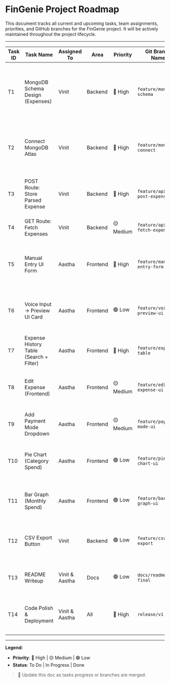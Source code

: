 # FinGenie Project Roadmap

This document tracks all current and upcoming tasks, team assignments, priorities, and GitHub branches for the FinGenie project. It will be actively maintained throughout the project lifecycle.

---

| Task ID | Task Name                               | Assigned To    | Area     | Priority  | Git Branch Name             | Status | Description                                                                         |
| ------- | --------------------------------------- | -------------- | -------- | --------- | --------------------------- | ------ | ----------------------------------------------------------------------------------- |
| T1      | MongoDB Schema Design (Expenses)        | Vinit          | Backend  | 🔴 High   | `feature/mongo-schema`      | To Do  | Design Mongoose schema for storing expense fields like amount, category, mode, etc. |
| T2      | Connect MongoDB Atlas                   | Vinit          | Backend  | 🔴 High   | `feature/mongo-connect`     | To Do  | Set up secure Atlas connection and integrate with FastAPI                           |
| T3      | POST Route: Store Parsed Expense        | Vinit          | Backend  | 🔴 High   | `feature/api-post-expense`  | To Do  | Create FastAPI route to save expense from LLM                                       |
| T4      | GET Route: Fetch Expenses               | Vinit          | Backend  | 🟡 Medium | `feature/api-fetch-expense` | To Do  | Fetch all expenses for frontend display                                             |
| T5      | Manual Entry UI Form                    | Aastha         | Frontend | 🔴 High   | `feature/manual-entry-form` | To Do  | Create React form with input fields for amount, mode, category                      |
| T6      | Voice Input → Preview UI Card           | Aastha         | Frontend | 🟢 Low    | `feature/voice-preview-ui`  | To Do  | Show preview of parsed expense from voice (already initiated)                       |
| T7      | Expense History Table (Search + Filter) | Aastha         | Frontend | 🔴 High   | `feature/expense-table`     | To Do  | Render table with filters: date, mode, category                                     |
| T8      | Edit Expense (Frontend)                 | Aastha         | Frontend | 🟡 Medium | `feature/edit-expense-ui`   | To Do  | Edit button → open modal/form to edit existing item                                 |
| T9      | Add Payment Mode Dropdown               | Aastha         | Frontend | 🟡 Medium | `feature/payment-mode-ui`   | To Do  | Add select box (Cash, UPI, etc.) in manual and voice flows                          |
| T10     | Pie Chart (Category Spend)              | Aastha         | Frontend | 🟢 Low    | `feature/pie-chart-ui`      | To Do  | Use Chart.js to render pie chart per category spend                                 |
| T11     | Bar Graph (Monthly Spend)               | Aastha         | Frontend | 🟢 Low    | `feature/bar-graph-ui`      | To Do  | Show bar chart with total per month from fetched data                               |
| T12     | CSV Export Button                       | Vinit          | Backend  | 🟢 Low    | `feature/csv-export`        | To Do  | Button triggers download of stored data as CSV                                      |
| T13     | README Writeup                          | Vinit & Aastha | Docs     | 🟢 Low    | `docs/readme-final`         | To Do  | Finalize README with stack, features, setup steps                                   |
| T14     | Code Polish & Deployment                | Vinit & Aastha | All      | 🔴 High   | `release/v1`                | To Do  | Final polish + deploy frontend (Vercel), backend (Render)                           |

---

**Legend:**

- **Priority**: 🔴 High | 🟡 Medium | 🟢 Low
- **Status**: To Do | In Progress | Done

> 📝 Update this doc as tasks progress or branches are merged.
